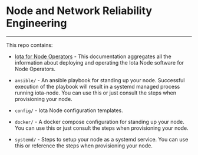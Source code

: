 # Node and Network Reliability Engineering

-----

This repo contains:

- [Iota for Node Operators](./iota_for_node_operators.md) - This documentation aggregates all the information about deploying and operating the Iota Node software for Node Operators.

- `ansible/` - An ansible playbook for standing up your node. Successful execution of the playbook will result in a systemd managed process running iota-node. You can use this or just consult the steps when provisioning your node.

- `config/` - Iota Node configuration templates.

- `docker/` - A docker compose configuration for standing up your node. You can use this or just consult the steps when provisioning your node. 

- `systemd/` - Steps to setup your node as a systemd service. You can use this or reference the steps when provisioning your node. 
